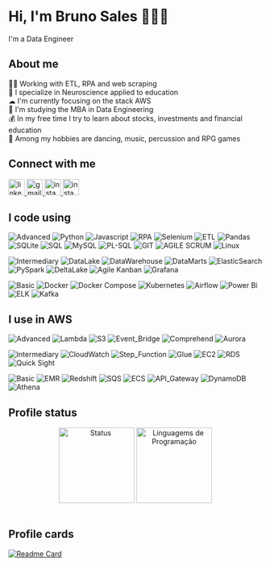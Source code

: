 <!---
Links para Icones:
https://freeicons.io/search/icons?q=nome



Link de botão
https://shields.io/
https://img.shields.io/static/v1?label=<LABEL>&message=<MESSAGE>&color=<COLOR
https://dev.to/search?q=nome

Links logos  do shields:
https://simpleicons.org/?q=aws

Links Stats do Github:
https://github.com/anuraghazra/github-readme-stats
Link de cor em hexadecimal
https://www.rapidtables.com/convert/color/rgb-to-hex.html

Link da Documentação do Markdown:
https://github.com/luong-komorebi/Markdown-Tutorial/blob/master/README_pt-BR.md

Link Templates para perfil:
https://github.com/rzashakeri/beautify-github-profile


-->
<h1 align="left">Hi, I'm Bruno Sales 👨🏻‍💻</h1>

<p align="left">I'm a Data Engineer</p>


<h2 align="left">About me</h2>

<p align="left">
  👨‍💻  Working with ETL, RPA and web scraping<br>
  🧠  I specialize in Neuroscience applied to education<br>
  ☁  I'm currently focusing on the stack AWS <br>
  🎲  I'm studying the MBA in Data Engineering<br>
  💰  In my free time I try to learn about stocks, investments and financial education<br>
  🎵  Among my hobbies are dancing, music, percussion and RPG games
</p>
   
  
<h2 align="left">Connect with me</h2>

<div align="left">
  <a href="https://www.linkedin.com/in/bruno-sales/" target="_blank">
    <img src="https://raw.githubusercontent.com/maurodesouza/profile-readme-generator/master/src/assets/icons/social/linkedin/default.svg" width="32" height="32" alt="linkedin logo"  />
  </a>
  
  <a href="mailto:bruno.sales.sa.95@gmail.com" target="_blank">
    <img src="https://raw.githubusercontent.com/maurodesouza/profile-readme-generator/master/src/assets/icons/social/gmail/default.svg" width="32" height="32" alt="gmail logo"  />
  </a>
  
  </a>
  <a href="https://www.instagram.com/bruno.salless/" target="_blank">
    <img src="https://raw.githubusercontent.com/maurodesouza/profile-readme-generator/master/src/assets/icons/social/instagram/default.svg" width="32" height="32" alt="instagram logo"  />
  </a>
  <a href="https://api.whatsapp.com/send?phone=5511973110632" target="_blank">
    <img src="https://raw.githubusercontent.com/maurodesouza/profile-readme-generator/master/src/assets/icons/social/whatsapp/default.svg" width="32" height="32" alt="instagram logo"  />
  </a>
</div>

<h2 align="left">I code using</h2>

<p>

![Advanced](https://img.shields.io/static/v1?label=%20&message=Advanced:&color=red)
![Python](https://img.shields.io/static/v1?label=%20&logo=python&logoColor=green&color=5F6469&message=Python)
![Javascript](https://img.shields.io/static/v1?label=%20&logo=javascript&logoColor=yellow&color=5F6469&message=Javascript)
![RPA](https://img.shields.io/static/v1?label=%20&logo=Corona%20Engine&logoColor=red&color=5F6469&message=RPA)
![Selenium](https://img.shields.io/static/v1?label=%20&logo=Selenium&logoColor=yellow&color=5F6469&message=Selenium)
![ETL](https://img.shields.io/static/v1?label=%20&logo=Kdenlive&color=5F6469&message=ETL)
![Pandas](https://img.shields.io/static/v1?label=%20&logo=foodpanda&logoColor=white&color=5F6469&message=Pandas)
![SQLite](https://img.shields.io/static/v1?label=%20&logo=sqlite&color=5F6469&message=SQLite)
![SQL](https://img.shields.io/static/v1?label=%20&logo=Microsoft%20SQL%20Server&color=5F6469&message=SQL)
![MySQL](https://img.shields.io/static/v1?label=%20&logo=MySQL&color=5F6469&message=MySQL&logoColor=orange)
![PL-SQL](https://img.shields.io/static/v1?label=%20&logo=Oracle&color=5F6469&message=PL-SQL)
![GIT](https://img.shields.io/static/v1?label=%20&logo=Git&color=5F6469&message=GIT)
![AGILE SCRUM](https://img.shields.io/static/v1?label=%20&logo=SEAT&color=5F6469&message=Agile%20Scrum)
![Linux](https://img.shields.io/static/v1?label=%20&logo=Linux&color=5F6469&message=Linux)

</p>

<p>

![Intermediary](https://img.shields.io/static/v1?label=%20&message=Intermediary:&color=yellow)
![DataLake](https://img.shields.io/static/v1?label=%20&logo=Square&color=5F6469&message=Data%20Lake)
![DataWarehouse](https://img.shields.io/static/v1?label=%20&logo=Hack%20The%20Box&color=5F6469&message=Data%20Warehouse)
![DataMarts](https://img.shields.io/static/v1?label=%20&logo=Liquibase&color=5F6469&message=Data%20Marts&logoColor=red)
![ElasticSearch](https://img.shields.io/static/v1?label=%20&logo=Elasticsearch&color=5F6469&message=Elastic)
![PySpark](https://img.shields.io/static/v1?label=%20&logo=apacheSpark&logoColor=yellow&color=5F6469&message=PySpark)
![DeltaLake](https://img.shields.io/static/v1?label=%20&logo=Openlayers&color=5F6469&message=Delta%20Lake)
![Agile Kanban](https://img.shields.io/static/v1?label=%20&logo=KDE&color=5F6469&message=Agile%20Kanban)
![Grafana](https://img.shields.io/static/v1?label=%20&logo=grafana&color=5F6469&message=Grafana)

</p>

<p>

![Basic](https://img.shields.io/static/v1?label=%20&message=Basic:&color=blue)
![Docker](https://img.shields.io/static/v1?label=%20&logo=Docker&color=5F6469&message=Docker)
![Docker Compose](https://img.shields.io/static/v1?label=%20&logo=Docs.rs&color=5F6469&message=Docker%20Compose)
![Kubernetes](https://img.shields.io/static/v1?label=%20&logo=Kubernetes&logoColor=17A5A0&color=5F6469&message=Kubernetes)
![Airflow](https://img.shields.io/static/v1?label=%20&logo=ApacheAirflow&color=5F6469&message=AirFlow)
![Power Bi](https://img.shields.io/static/v1?label=%20&logo=Power%20BI&color=5F6469&message=Power%20Bi)
![ELK](https://img.shields.io/static/v1?label=%20&logo=Elastic%20Stack&color=5F6469&message=Elastic%20Stack-ELK)
![Kafka](https://img.shields.io/static/v1?label=%20&logo=Apache%20Kafka&color=5F6469&message=Kafka)


</p>

<h2 align="left">I use in AWS</h2>
<p>

![Advanced](https://img.shields.io/static/v1?label=%20&message=Advanced:&color=red)
![Lambda](https://img.shields.io/static/v1?logo=amazon&label=%20&message=Lambda&color=425967)
![S3](https://img.shields.io/static/v1?logo=amazon&label=%20&message=S3&color=425967)
![Event_Bridge](https://img.shields.io/static/v1?logo=amazon&label=%20&message=Event%20Bridge&color=425967)
![Comprehend](https://img.shields.io/static/v1?logo=amazon&label=%20&message=Comprehend&color=425967)
![Aurora](https://img.shields.io/static/v1?logo=amazon&label=%20&message=Aurora&color=425967)

</p><p>

![Intermediary](https://img.shields.io/static/v1?label=%20&message=Intermediary:&color=yellow)
![CloudWatch](https://img.shields.io/static/v1?logo=amazon&label=%20&message=CloudWatch&color=425967)
![Step_Function](https://img.shields.io/static/v1?logo=amazon&label=%20&message=Step%20Function&color=425967)
![Glue](https://img.shields.io/static/v1?logo=amazon&label=%20&message=Glue&color=425967)
![EC2](https://img.shields.io/static/v1?logo=amazon&label=%20&message=EC2&color=425967)
![RDS](https://img.shields.io/static/v1?logo=amazon&label=%20&message=RDS&color=425967)
![Quick Sight](https://img.shields.io/static/v1?logo=amazon&label=%20&message=Quick%20Sight&color=425967)


</p><p>

![Basic](https://img.shields.io/static/v1?label=%20&message=Basic:&color=blue)
![EMR](https://img.shields.io/static/v1?logo=amazon&label=%20&message=EMR&color=425967)
![Redshift](https://img.shields.io/static/v1?logo=amazon&label=%20&message=RedShift&color=425967)
![SQS](https://img.shields.io/static/v1?logo=amazon&label=%20&message=SQS&color=425967)
![ECS](https://img.shields.io/static/v1?logo=amazon&label=%20&message=ECS&color=425967)
![API_Gateway](https://img.shields.io/static/v1?logo=amazon&label=%20&message=API%20Gateway&color=425967)
![DynamoDB](https://img.shields.io/static/v1?logo=amazon&label=%20&message=DynamoDB&color=425967)
![Athena](https://img.shields.io/static/v1?logo=amazon&label=%20&message=Athena&color=425967)
</p>

<h2 align="left">Profile status</h2>
<div align="center">
  
  <img src="https://github-readme-stats.vercel.app/api?username=brunosales95&show_icons=true&include_all_commits=true&count_private=true&disable_animations=false&hide_border=false" height="150" alt="Status"  />
  <img src="https://github-readme-stats.vercel.app/api/top-langs?locale=en&username=brunosales95&langs_count=10&include_all_commits=true&count_private=true" height="150" alt="Linguagems de Programação"  />
  
</div>

<br>
<h2 align="left">Profile cards</h2>

[![Readme Card](https://github-readme-stats.vercel.app/api/pin/?username=anuraghazra&repo=github-readme-stats)](https://github.com/anuraghazra/github-readme-stats)

